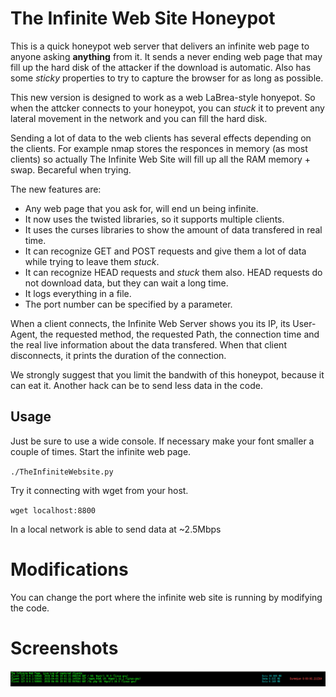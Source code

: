 # The Infinite Web Site Honeypot

This is a quick honeypot web server that delivers an infinite web page to anyone asking **anything** from it. It sends a never ending web page that may fill up the hard disk of the attacker if the download is automatic. Also has some _sticky_ properties to try to capture the browser for as long as possible.

This new version is designed to work as a web LaBrea-style honyepot. So when the attcker connects to your honeypot, you can _stuck_ it to prevent any lateral movement in the network and you can fill the hard disk.

Sending a lot of data to the web clients has several effects depending on the clients. For example nmap stores the responces in memory (as most clients) so actually The Infinite Web Site will fill up all the RAM memory + swap. Becareful when trying.

The new features are:
- Any web page that you ask for, will end un being infinite.
- It now uses the twisted libraries, so it supports multiple clients.
- It uses the curses libraries to show the amount of data transfered in real time.
- It can recognize GET and POST requests and give them a lot of data while trying to leave them _stuck_.
- It can recognize HEAD requests and _stuck_ them also. HEAD requests do not download data, but they can wait a long time.
- It logs everything in a file.
- The port number can be specified by a parameter.

When a client connects, the Infinite Web Server shows you its IP, its User-Agent, the requested method, the requested Path, the connection time and the real live information about the data transfered. When that client disconnects, it prints the duration of the connection.

We strongly suggest that you limit the bandwith of this honeypot, because it can eat it. Another hack can be to send less data in the code.

## Usage
Just be sure to use a wide console. If necessary make your font smaller a couple of times.
Start the infinite web page.

`
./TheInfiniteWebsite.py
`

Try it connecting with wget from your host.

`
wget localhost:8800
`

In a local network is able to send data at ~2.5Mbps


# Modifications
You can change the port where the infinite web site is running by modifying the code.

# Screenshots

![Screenshot1](media/theinfinitewebsite-1.png "Screenshot1")
